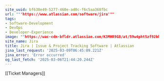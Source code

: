 ```yaml
---
site_uuid: bf638e49-5277-460e-ad0c-f6c5aa368fbc
url: ""'https://www.atlassian.com/software/jira'""
tags:
- Software-Development
- DevOps
- Developer-Experience
image: ""https://wac-cdn-bfldr.atlassian.com/K3MHR9G8/at/59w4pht5zf92bh3r6pg78v/heroCardSoftwareDev.webp?auto=webp&max_age=31536000""
site_name: Jira
title: Jira | Issue & Project Tracking Software | Atlassian
jina_last_request: '2025-03-09T06:45:09.221Z'
jina_error: 'Error occurred'
og_last_fetch: '2025-03-06T21:44:20.244Z'
---
```

[[Ticket Managers]]
